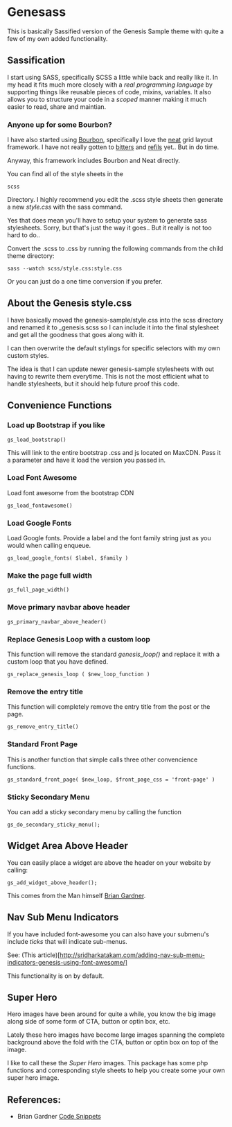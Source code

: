 Genesass
========

This is basically Sassified version of the Genesis Sample theme with quite a few of my own added functionality.

Sassification
-------------

I start using SASS, specifically SCSS a little while back and really like it.  In my head it fits much more closely with a _real programming language_ by supporting things like reusable pieces of code, mixins, variables.  It also allows you to structure your code in a _scoped_ manner making it much easier to read, share and maintian.

### Anyone up for some Bourbon?

I have also started using [Bourbon](http://bourbon.io), specifically I love the [neat](http://neat.bourbon.io/) grid layout framework.  I have not really gotten to [bitters](http://bitters.bourbon.io/) and [refils](http://refills.bourbon.io/) yet.. But in do time.

Anyway, this framework includes Bourbon and Neat directly.

You can find all of the style sheets in the 

```
scss 
```

Directory.  I highly recommend you edit the .scss style sheets then generate a new _style.css_ with the sass command.

Yes that does mean you'll have to setup your system to generate sass stylesheets.  Sorry, but that's just the way it goes.. But it really is not too hard to do..

Convert the .scss to .css by running the following commands from the child theme directory:

```
sass --watch scss/style.css:style.css
```

Or you can just do a one time conversion if you prefer.

About the Genesis style.css
---------------------------

I have basically moved the genesis-sample/style.css into the scss directory and renamed it to _genesis.scss so I can include it into the final stylesheet and get all the goodness that goes along with it.

I can then overwrite the default stylings for specific selectors with my own custom styles.

The idea is that I can update newer genesis-sample stylesheets with out having to rewrite them everytime.  This is not the most efficient what to handle stylesheets, but it should help future proof this code.

Convenience Functions
---------------------

### Load up Bootstrap if you like

```
gs_load_bootstrap()
```

This will link to the entire bootstrap .css and js located on MaxCDN.  Pass it a parameter and have it load the
version you passed in.

### Load Font Awesome

Load font awesome from the bootstrap CDN

```
gs_load_fontawesome()
````

### Load Google Fonts

Load Google fonts.  Provide a label and the font family string just as you would when calling enqueue.

``` 
gs_load_google_fonts( $label, $family )
```

### Make the page full width

``` 
gs_full_page_width()
```

### Move primary navbar above header

```
gs_primary_navbar_above_header()
```

### Replace Genesis Loop with a custom loop

This function will remove the standard _genesis_loop()_ and replace it with a custom loop that you have defined.

```
gs_replace_genesis_loop ( $new_loop_function )
```

### Remove the entry title

This function will completely remove the entry title from the post or the page. 

```
gs_remove_entry_title()
```

### Standard Front Page

This is another function that simple calls three other convencience functions. 

```
gs_standard_front_page( $new_loop, $front_page_css = 'front-page' )
```

### Sticky Secondary Menu

You can add a sticky secondary menu by calling the function 

```
gs_do_secondary_sticky_menu();
```

Widget Area Above Header
------------------------

You can easily place a widget are above the header on your website by calling:

```
gs_add_widget_above_header();
```

This comes from the Man himself [Brian Gardner](http://briangardner.com/add-widget-area-site-header/).

Nav Sub Menu Indicators
-----------------------

If you have included font-awesome you can also have your submenu's include _ticks_ that will indicate sub-menus.  

See: (This article)[http://sridharkatakam.com/adding-nav-sub-menu-indicators-genesis-using-font-awesome/]

This functionality is on by default.

Super Hero
----------

Hero images have been around for quite a while, you know the big image along side of some form of CTA, button or optin box, etc.

Lately these hero images have become large images spanning the complete background above the fold with the CTA, button or optin box on top of the image. 

I like to call these the _Super Hero_ images.  This package has some php functions and corresponding style sheets to help you create some your own super hero image.

References:
-----------

* Brian Gardner [Code Snippets](http://briangardner.com/code/)

